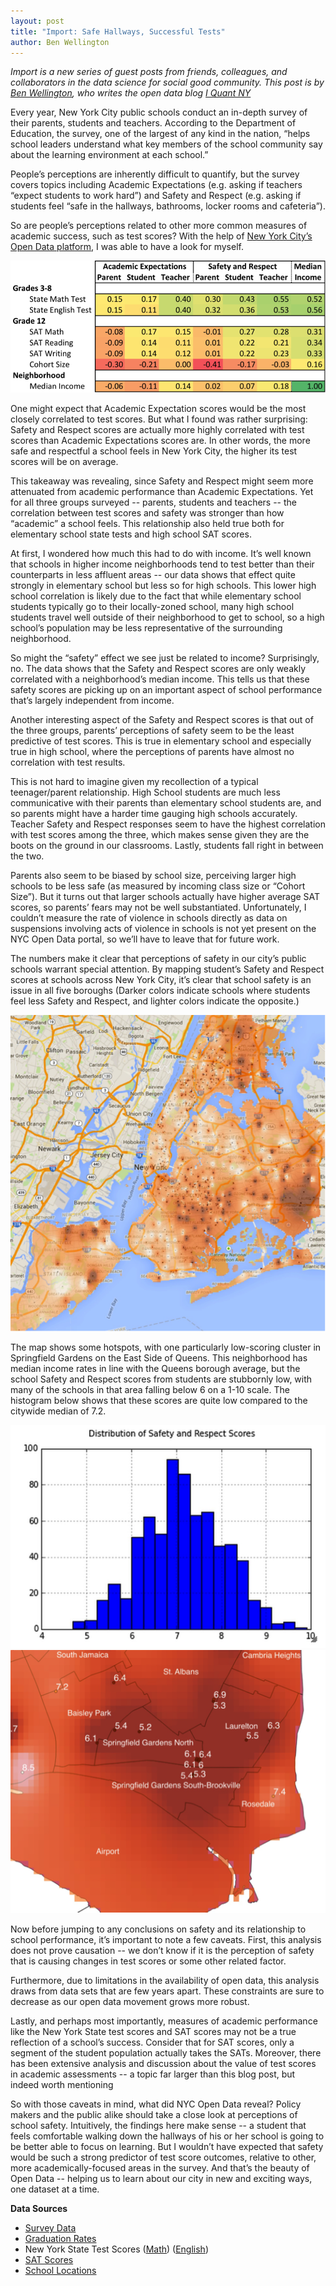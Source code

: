 ```yaml
---
layout: post
title: "Import: Safe Hallways, Successful Tests"
author: Ben Wellington
---
```


<i>Import is a new series of guest posts from friends, colleagues, and collaborators in the data science for social good community. This post is by <a href="https://about.me/benwellington">Ben Wellington</a>, who writes the open data blog <a href="http://iquantny.tumblr.com/">I Quant NY</a></i>

Every year, New York City public schools conduct an in-depth survey of their parents, students and teachers. According to the Department of Education, the survey, one of the largest of any kind in the nation, “helps school leaders understand what key members of the school community say about the learning environment at each school.” 

People’s perceptions are inherently difficult to quantify, but the survey covers topics including Academic Expectations (e.g. asking if teachers “expect students to work hard”) and Safety and Respect (e.g. asking if students feel “safe in the hallways, bathrooms, locker rooms and cafeteria”). 

So are people’s perceptions related to other more common measures of academic success, such as test scores? With the help of <a href="https://nycopendata.socrata.com/">New York City’s Open Data platform</a>, I was able to have a look for myself.

<img src="/img/posts/nycschools1.png">

One might expect that Academic Expectation scores would be the most closely correlated to test scores. But what I found was rather surprising: Safety and Respect scores are actually more highly correlated with test scores than Academic Expectations scores are. In other words, the more safe and respectful a school feels in New York City, the higher its test scores will be on average.   

This takeaway was revealing, since Safety and Respect might seem more attenuated from academic performance than Academic Expectations.  Yet for all three groups surveyed -- parents, students and teachers -- the correlation between test scores and safety was stronger than how “academic” a school feels. This relationship also held true both for elementary school state tests and high school SAT scores.    

At first, I wondered how much this had to do with income. It’s well known that schools in higher income neighborhoods tend to test better than their counterparts in less affluent areas -- our data shows that effect quite strongly in elementary school but less so for high schools. This lower high school correlation is likely due to the fact that while elementary school students typically go to their locally-zoned school, many high school students travel well outside of their neighborhood to get to school, so a high school’s population may be less representative of the surrounding neighborhood.  

So might the “safety” effect we see just be related to income? Surprisingly, no.  The data shows that the Safety and Respect scores are only weakly correlated with a neighborhood’s median income. This tells us that these safety scores are picking up on an important aspect of school performance that’s largely independent from income. 

Another interesting aspect of the Safety and Respect scores is that out of the three groups, parents’ perceptions of safety seem to be the least predictive of test scores.   This is true in elementary school and especially true in high school, where the perceptions of parents have almost no correlation with test results.  

This is not hard to imagine given my recollection of a typical teenager/parent relationship. High School students are much less communicative with their parents than elementary school students are, and so parents might have a harder time gauging high schools accurately. Teacher Safety and Respect responses seem to have the highest correlation with test scores among the three, which makes sense given they are the boots on the ground in our classrooms.  Lastly, students fall right in between the two.

Parents also seem to be biased by school size, perceiving larger high schools to be less safe (as measured by incoming class size or “Cohort Size”). But it turns out that larger schools actually have higher average SAT scores, so parents’ fears may not be well substantiated. Unfortunately, I couldn’t measure the rate of violence in schools directly as data on suspensions involving acts of violence in schools is not yet present on the NYC Open Data portal, so we’ll have to leave that for future work.

The numbers make it clear that perceptions of safety in our city’s public schools warrant special attention. By mapping student’s Safety and Respect scores at schools across New York City, it’s clear that school safety is an issue in all five boroughs (Darker colors indicate schools where students feel less Safety and Respect, and lighter colors indicate the opposite.)

<img src="/img/posts/nycschools2.png">

The map shows some hotspots, with one particularly low-scoring cluster in Springfield Gardens on the East Side of Queens. This neighborhood has median income rates in line with the Queens borough average, but the school Safety and Respect scores from students are stubbornly low, with many of the schools in that area falling below 6 on a 1-10 scale. The histogram below shows that these scores are quite low compared to the citywide median of 7.2.

<img src="/img/posts/nycschools3.png">

<img src="/img/posts/nycschools4.png">

Now before jumping to any conclusions on safety and its relationship to school performance, it’s important to note a few caveats. First, this analysis does not prove causation -- we don’t know if it is the perception of safety that is causing changes in test scores or some other related factor.   

Furthermore, due to limitations in the availability of open data, this analysis draws from data sets that are few years apart. These constraints are sure to decrease as our open data movement grows more robust. 

Lastly, and perhaps most importantly, measures of academic performance like the New York State test scores and SAT scores may not be a true reflection of a school’s success. Consider that for SAT scores, only a segment of the student population actually takes the SATs.  Moreover, there has been extensive analysis and discussion about the value of test scores in academic assessments -- a topic far larger than this blog post, but indeed worth mentioning 

So with those caveats in mind, what did NYC Open Data reveal?  Policy makers and the public alike should take a close look at perceptions of school safety.  Intuitively, the findings here make sense -- a student that feels comfortable walking down the hallways of his or her school is going to be better able to focus on learning. But I wouldn’t have expected that safety would be such a strong predictor of test score outcomes, relative to other, more academically-focused areas in the survey.   And that’s the beauty of Open Data -- helping us to learn about our city in new and exciting ways, one dataset at a time.

<b>Data Sources</b>
<ul>
	<li><a href="https://data.cityofnewyork.us/Education/NYC-School-Survey/kwk4-6u9e">Survey Data</a></li>
	<li><a href="https://data.cityofnewyork.us/Education/Graduation-Outcomes-Classes-Of-2005-2010-School-Le/vh2h-md7a">Graduation Rates</a></li>
	<li>New York State Test Scores (<a href="https://data.cityofnewyork.us/Education/Math-Test-Results-2006-2012-Citywide-SWD/ufu7-zp25">Math</a>) (<a href="https://data.cityofnewyork.us/Education/English-Language-Arts-ELA-Test-Results-2006-2012-S/phth-xf25">English</a>)</li>
	<li><a href="https://data.cityofnewyork.us/Education/SAT-Results/f9bf-2cp4">SAT Scores</a></li>
	<li><a href="https://data.cityofnewyork.us/Education/School-Point-Locations/jfju-ynrr">School Locations</a></li>
</ul>

